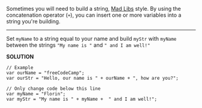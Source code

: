 Sometimes you will need to build a string, [Mad Libs](https://en.wikipedia.org/wiki/Mad_Libs) style. By using the concatenation operator (`+`), you can insert one or more variables into a string you're building.

---

Set `myName` to a string equal to your name and build `myStr` with `myName` between the strings `"My name is "` and `" and I am well!"`

**SOLUTION**

```
// Example
var ourName = "freeCodeCamp";
var ourStr = "Hello, our name is " + ourName + ", how are you?";

// Only change code below this line
var myName = "Florin";
var myStr = "My name is " + myName +  " and I am well!";


```
